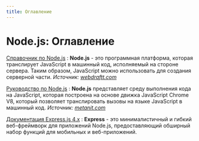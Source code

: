 ```yaml
---
title: Оглавление
---
```


# Node.js: Оглавление

[Справочник по Node.js](tutorial/about.md)
: **Node.js** - это программная платформа, которая транслирует JavaScript в машинный код, исполняемый на стороне сервера. Таким образом, JavaScript можно использовать для создания серверной части. _Источник: [webdraftt.com](https://webdraftt.com/tutorial/nodejs)_

[Руководство по Node.js](guide/intro.md)
: **Node.js** представляет среду выполнения кода на JavaScript, которая построена на основе движка JavaScript Chrome V8, который позволяет транслировать вызовы на языке JavaScript в машинный код. _Источник: [metanit.com](https://metanit.com/web/nodejs/1.1.php)_

[Документация Express.js 4.x](expressjs4/installing.md)
: **Express** - это минималистичный и гибкий веб-фреймворк для приложений Node.js, предоставляющий обширный набор функций для мобильных и веб-приложений.
